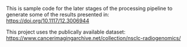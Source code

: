This is sample code for the later stages of the processing pipeline to generate some of the results presented in: https://doi.org/10.1117/12.3006944

This project uses the publically available dataset: https://www.cancerimagingarchive.net/collection/nsclc-radiogenomics/
